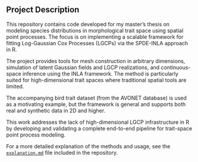 ## Project Description

This repository contains code developed for my master’s thesis on modeling species distributions in morphological trait space using spatial point processes. The focus is on implementing a scalable framework for fitting Log-Gaussian Cox Processes (LGCPs) via the SPDE-INLA approach in R.

The project provides tools for mesh construction in arbitrary dimensions, simulation of latent Gaussian fields and LGCP realizations, and continuous-space inference using the INLA framework. The method is particularly suited for high-dimensional trait spaces where traditional spatial tools are limited.

The accompanying bird trait dataset (from the AVONET database) is used as a motivating example, but the framework is general and supports both real and synthetic data in 2D and higher.

This work addresses the lack of high-dimensional LGCP infrastructure in R by developing and validating a complete end-to-end pipeline for trait-space point process modeling.

For a more detailed explanation of the methods and usage, see the [`explanation.md`](https://github.com/synnegilbu/Point_Processes/blob/main/explanation.md) file included in the repository.
